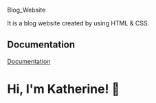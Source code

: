 Blog_Website

It is a blog website created by using HTML & CSS.


## Documentation

[Documentation](https://linktodocumentation)


# Hi, I'm Katherine! 👋

